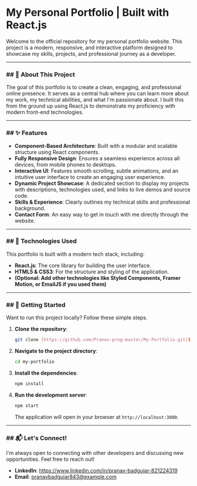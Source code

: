 # My Personal Portfolio | Built with React.js

Welcome to the official repository for my personal portfolio website. This project is a modern, responsive, and interactive platform designed to showcase my skills, projects, and professional journey as a developer.

---

### ## 🌟 About This Project

The goal of this portfolio is to create a clean, engaging, and professional online presence. It serves as a central hub where you can learn more about my work, my technical abilities, and what I'm passionate about. I built this from the ground up using React.js to demonstrate my proficiency with modern front-end technologies.

---

### ## ✨ Features

* **Component-Based Architecture**: Built with a modular and scalable structure using React components.
* **Fully Responsive Design**: Ensures a seamless experience across all devices, from mobile phones to desktops.
* **Interactive UI**: Features smooth scrolling, subtle animations, and an intuitive user interface to create an engaging user experience.
* **Dynamic Project Showcase**: A dedicated section to display my projects with descriptions, technologies used, and links to live demos and source code.
* **Skills & Experience**: Clearly outlines my technical skills and professional background.
* **Contact Form**: An easy way to get in touch with me directly through the website.

---

### ## 🚀 Technologies Used

This portfolio is built with a modern tech stack, including:

* **React.js**: The core library for building the user interface.
* **HTML5 & CSS3**: For the structure and styling of the application.
* **(Optional: Add other technologies like Styled Components, Framer Motion, or EmailJS if you used them)**

---

### ## 🔧 Getting Started

Want to run this project locally? Follow these simple steps.

1.  **Clone the repository**:
    ```bash
    git clone [https://github.com/Pranav-prog-master/My-Portfolio.git](https://github.com/Pranav-prog-master/My-Portfolio.git)
    ```
2.  **Navigate to the project directory**:
    ```bash
    cd my-portfolio
    ```
3.  **Install the dependencies**:
    ```bash
    npm install
    ```
4.  **Run the development server**:
    ```bash
    npm start
    ```
    The application will open in your browser at `http://localhost:3000`.

---

### ## 📬 Let's Connect!

I'm always open to connecting with other developers and discussing new opportunities. Feel free to reach out!

* **LinkedIn**: https://www.linkedin.com/in/pranav-badgujar-821224319
* **Email**: pranavbadgujar843@example.com
